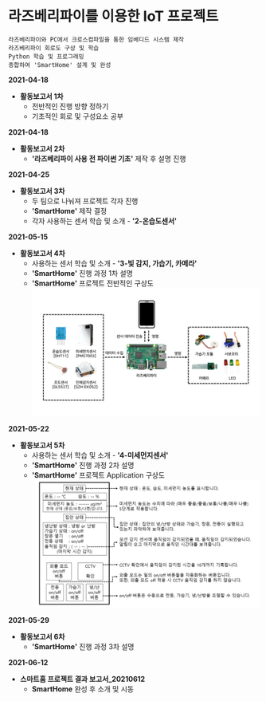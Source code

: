 # 라즈베리파이를 이용한 IoT 프로젝트

	라즈베리파이와 PC에서 크로스컴파일을 통한 임베디드 시스템 제작
	라즈베리파이 회로도 구상 및 학습
	Python 학습 및 프로그래밍
	종합하여 'SmartHome' 설계 및 완성

**2021-04-18**

* **활동보고서 1차**
	* 전반적인 진행 방향 정하기
	* 기초적인 회로 및 구성요소 공부

**2021-04-18**

* **활동보고서 2차**
	* **'라즈베리파이 사용 전 파이썬 기초'** 제작 후 설명 진행

**2021-04-25**

* **활동보고서 3차**
	* 두 팀으로 나눠져 프로젝트 각자 진행
	* **'SmartHome'** 제작 결정
	* 각자 사용하는 센서 학습 및 소개 - **'2-온습도센서'**

**2021-05-15**

* **활동보고서 4차**
	* 사용하는 센서 학습 및 소개 - **'3-빛 감지, 가습기, 카메라'**
	* **'SmartHome'**  진행 과정 1차 설명
	* **'SmartHome'**  프로젝트 전반적인 구상도
![img_01](/images/drawing_smarthome.png)

**2021-05-22**

* **활동보고서 5차**
	* 사용하는 센서 학습 및 소개 - **'4-미세먼지센서'**
	* **'SmartHome'**  진행 과정 2차 설명
	* **'SmartHome'**  프로젝트 Application 구상도
![img_02](/images/app_display.png)

**2021-05-29**

* **활동보고서 6차**
	* **'SmartHome'**  진행 과정 3차 설명

**2021-06-12**

* **스마트홈 프로젝트 결과 보고서_20210612**
	* **SmartHome** 완성 후 소개 및 시동